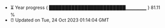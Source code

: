 - ⏳ Year progress { ████████████████████████▁▁▁▁▁▁ } 81.11 %
- ⏰ Updated on Tue, 24 Oct 2023 01:14:04 GMT

